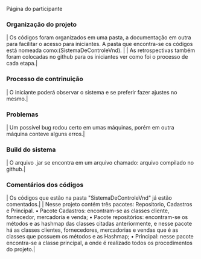 Página do participante

### Organização do projeto
| Os códigos foram organizados em uma pasta, a documentação em outra para facilitar o acesso para iniciantes. A pasta que encontra-se os códigos está nomeada como:(SistemaDeControleVnd). |
| As retrospectivas também foram colocadas no github para os iniciantes ver como foi o processo de cada etapa.|

                           
### Processo de contrinuição 
| O iniciante poderá observar o sistema e se preferir fazer ajustes no mesmo.|
 

### Problemas
| Um possível bug rodou certo em umas máquinas, porém em outra máquina conteve alguns erros.|


### Build do sistema
| O arquivo .jar se encontra em um arquivo chamado: arquivo compilado no github.|

### Comentários dos códigos
| Os códigos que estão na pasta "SistemaDeControleVnd" já estão comentados.|
| Nesse projeto contém três pacotes: Repositorio, Cadastros e Principal.
•	Pacote Cadastros: encontram-se as classes cliente, fornecedor, mercadoria e venda;
•	Pacote repositórios: encontram-se os métodos e as hashmap das classes citadas anteriormente, e nesse pacote há as classes clientes, fornecedores, mercadorias e vendas que é as classes que possuem os métodos e as Hashmap;
•	Principal: nesse pacote encontra-se a classe principal, a onde é realizado todos os procedimentos do projeto.|
